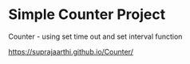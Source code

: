 # Simple Counter Project
Counter - using set time out and set interval function 

https://suprajaarthi.github.io/Counter/
